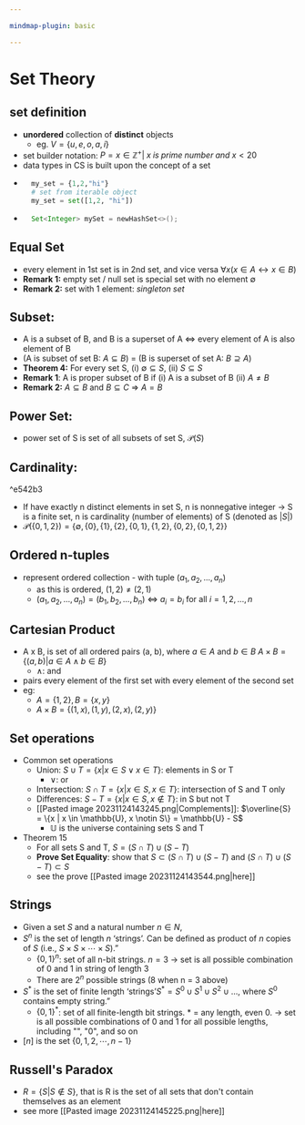 ```yaml
---

mindmap-plugin: basic

---
```


# Set Theory
## set definition
- **unordered** collection of **distinct** objects
	- eg. $V = \{u, e, o, a, i\}$
- set builder notation: $P = {x\in \mathbb{Z}^+ |\; x\;is\;prime\;number\;and\;x < 20}$
- data types in CS is built upon the concept of a set
- 
  ```python
    my_set = {1,2,"hi"}
	# set from iterable object
	my_set = set([1,2, "hi"])
	```
- 
	```java
	  Set<Integer> mySet = newHashSet<>();
	```
<!--ID: 1708098041220-->


## Equal Set
- every element in 1st set is in 2nd set, and vice versa $\forall x (x \in A \leftrightarrow x \in B)$
- **Remark 1:** empty set / null set is special set with no element $\emptyset$
- **Remark 2:** set with 1 element: *singleton set*
<!--ID: 1708098041224-->

## Subset:
- A is a subset of B, and B is a superset of A <=> every element of A is also element of B
- (A is subset of set B: $A \subseteq B$) = (B is superset of set A: $B \supseteq A$)
- **Theorem 4:** For every set S, (i) $\emptyset \subseteq S$, (ii) $S \subseteq S$
- **Remark 1**: A is proper subset of B if (i) A is a subset of B (ii) $A \neq B$
- **Remark 2:** $A \subseteq B$ and $B \subseteq C$ => $A = B$
<!--ID: 1708098041228-->


## Power Set:
- power set of S is set of all subsets of set S, $\mathcal{P}(S)$
<!--ID: 1708098041232-->


## Cardinality:

^e542b3
<!--ID: 1708098041236-->


- If have exactly n distinct elements in set S, n is nonnegative integer -> S is a finite set, n is cardinality (number of elements) of S (denoted as $|S|$)
- $\mathcal{P}(\{0, 1, 2\}) = \{\emptyset, \{0\}, \{1\}, \{2\}, \{0, 1\}, \{1, 2\}, \{0, 2\}, \{0, 1, 2\}\}$

## Ordered n-tuples
- represent ordered collection - with tuple $(a_1, a_2, ..., a_n)$
	- as this is ordered, $(1,2) \neq (2,1)$
	- $(a_1, a_2, ..., a_n) = (b_1, b_2, ..., b_n)$ <=> $a_i = b_i$ for all $i = 1,2,...,n$
<!--ID: 1708098041242-->


## Cartesian Product
- A x B, is set of all ordered pairs (a, b), where $a \in A$ and $b \in B$
$A \times B = \{(a, b) | a \in A \land b \in B\}$
	- $\land$: and
- pairs every element of the first set with every element of the second set
- eg:
	- $A = \{1, 2\}, B = \{x, y\}$
	- $A × B = \{(1, x), (1, y), (2, x), (2, y)\}$
<!--ID: 1708098041246-->


## Set operations
- Common set operations
	- Union: $S \cup T = \{x | x \in S \lor x \in T\}$: elements in S or T
		- $\lor$: or
	- Intersection: $S \cap T = \{x | x \in S, x \in T\}$: intersection of S and T only
	- Differences: $S - T = \{x | x \in S, x \notin T\}$: in S but not T
	- [[Pasted image 20231124143245.png|Complements]]: $\overline{S} = \{x | x \in \mathbb{U}, x \notin S\} = \mathbb{U} - S$
		- $\mathbb{U}$ is the universe containing sets S and T
- Theorem 15
	- For all sets S and T, $S = (S \cap T) \cup (S - T)$
	- **Prove Set Equality**: show that $S \subset (S \cap T) \cup (S - T)$ and $(S \cap T) \cup (S - T) \subset S$
	- see the prove [[Pasted image 20231124143544.png|here]]
<!--ID: 1708098041254-->


## Strings
- Given a set $S$ and a natural number $n \in N$,
- $S^n$ is the set of length $n$ ‘strings’. Can be defined as product of $n$ copies of $S$ (i.e., $S \times S \times \cdots \times S$).”
	- $\{0, 1\}^n$: set of all n-bit strings. $n = 3$ -> set is all possible combination of 0 and 1 in string of length 3
	- There are $2^n$ possible strings (8 when n = 3 above)
- $S^*$ is the set of finite length ‘strings’$S^* = S^0 \cup S^1 \cup S^2 \cup ...$, where $S^0$ contains empty string.”
	- $\{0, 1\}^*$: set of all finite-length bit strings. $*$ = any length, even 0. -> set is all possible combinations of 0 and 1 for all possible lengths, including "", "0", and so on
- $[n]$ is the set $\{0, 1, 2, \cdots, n-1\}$
<!--ID: 1708098041260-->


## Russell's Paradox
- $R = \{ S | S \notin S \}$, that is R is the set of all sets that don't contain themselves as an element
- see more [[Pasted image 20231124145225.png|here]]
<!--ID: 1708098041267-->

